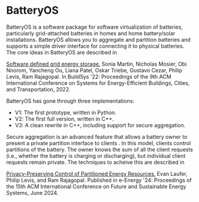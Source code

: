 # BatteryOS

BatteryOS is a software package for software virtualization of batteries, particularly 
grid-attached batteries in homes and home battery/solar installations. BatteryOS allows
you to aggregate and partition batteries and supports a simple driver interface for connecting
it to physical batteries. The core ideas in BatteryOS are described in

  [Software defined grid energy storage.](https://dl.acm.org/doi/10.1145/3563357.3564082) Sonia Martin, Nicholas Mosier, Obi Nnorom, Yancheng Ou, Liana Patel, Oskar Triebe, Gustavo Cezar, Philip Levis, Ram Rajagopal. In BuildSys '22: Proceedings of the 9th ACM International Conference on Systems for Energy-Efficient Buildings, Cities, and Transportation, 2022.

BatteryOS has gone through three implementations:
  - V1: The first prototype, written in Python.
  - V2: The first full version, written in C++.
  - V3: A clean rewrite in C++, including support for secure aggregation.

Secure aggregation is an advanced feature that allows a battery owner to present
a private partition interface to clients . In this model, clients control partitions of
the battery. The owner knows the sum of all the client requests (i.e., whether the battery
is charging or discharging), but individual client requests remain private. The techniques
to acheive this are described in

   [Privacy-Preserving Control of Partitioned Energy Resources.](https://dl.acm.org/doi/10.1145/3632775.3661988) Evan Laufer, Philip Levis, and Ram Rajagopal. Published in e-Energy '24: Proceedings of the 15th ACM International Conference on Future and Sustainable Energy Systems, June 2024.
